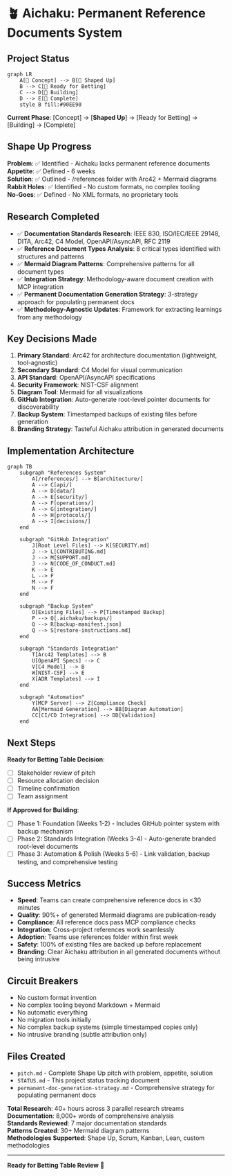 # 🪴 Aichaku: Permanent Reference Documents System

## Project Status

```mermaid
graph LR
    A[🌱 Concept] --> B[🌿 Shaped Up]
    B --> C[🌳 Ready for Betting]
    C --> D[🔨 Building]
    D --> E[🍃 Complete]
    style B fill:#90EE90
```

**Current Phase**: [Concept] → [**Shaped Up**] → [Ready for Betting] → [Building] → [Complete]

## Shape Up Progress

**Problem**: ✅ Identified - Aichaku lacks permanent reference documents  
**Appetite**: ✅ Defined - 6 weeks  
**Solution**: ✅ Outlined - /references folder with Arc42 + Mermaid diagrams  
**Rabbit Holes**: ✅ Identified - No custom formats, no complex tooling  
**No-Goes**: ✅ Defined - No XML formats, no proprietary tools  

## Research Completed

- ✅ **Documentation Standards Research**: IEEE 830, ISO/IEC/IEEE 29148, DITA, Arc42, C4 Model, OpenAPI/AsyncAPI, RFC 2119
- ✅ **Reference Document Types Analysis**: 8 critical types identified with structures and patterns
- ✅ **Mermaid Diagram Patterns**: Comprehensive patterns for all document types
- ✅ **Integration Strategy**: Methodology-aware document creation with MCP integration
- ✅ **Permanent Documentation Generation Strategy**: 3-strategy approach for populating permanent docs
- ✅ **Methodology-Agnostic Updates**: Framework for extracting learnings from any methodology

## Key Decisions Made

1. **Primary Standard**: Arc42 for architecture documentation (lightweight, tool-agnostic)
2. **Secondary Standard**: C4 Model for visual communication
3. **API Standard**: OpenAPI/AsyncAPI specifications
4. **Security Framework**: NIST-CSF alignment
5. **Diagram Tool**: Mermaid for all visualizations
6. **GitHub Integration**: Auto-generate root-level pointer documents for discoverability
7. **Backup System**: Timestamped backups of existing files before generation
8. **Branding Strategy**: Tasteful Aichaku attribution in generated documents

## Implementation Architecture

```mermaid
graph TB
    subgraph "References System"
        A[/references/] --> B[architecture/]
        A --> C[api/]
        A --> D[data/]
        A --> E[security/]
        A --> F[operations/]
        A --> G[integration/]
        A --> H[protocols/]
        A --> I[decisions/]
    end
    
    subgraph "GitHub Integration"
        J[Root Level Files] --> K[SECURITY.md]
        J --> L[CONTRIBUTING.md]
        J --> M[SUPPORT.md]
        J --> N[CODE_OF_CONDUCT.md]
        K --> E
        L --> F
        M --> F
        N --> F
    end
    
    subgraph "Backup System"
        O[Existing Files] --> P[Timestamped Backup]
        P --> Q[.aichaku/backups/]
        Q --> R[backup-manifest.json]
        Q --> S[restore-instructions.md]
    end
    
    subgraph "Standards Integration"
        T[Arc42 Templates] --> B
        U[OpenAPI Specs] --> C
        V[C4 Model] --> B
        W[NIST-CSF] --> E
        X[ADR Templates] --> I
    end
    
    subgraph "Automation"
        Y[MCP Server] --> Z[Compliance Check]
        AA[Mermaid Generation] --> BB[Diagram Automation]
        CC[CI/CD Integration] --> DD[Validation]
    end
```

## Next Steps

**Ready for Betting Table Decision**:
- [ ] Stakeholder review of pitch
- [ ] Resource allocation decision
- [ ] Timeline confirmation
- [ ] Team assignment

**If Approved for Building**:
- [ ] Phase 1: Foundation (Weeks 1-2) - Includes GitHub pointer system with backup mechanism
- [ ] Phase 2: Standards Integration (Weeks 3-4) - Auto-generate branded root-level documents
- [ ] Phase 3: Automation & Polish (Weeks 5-6) - Link validation, backup testing, and comprehensive testing

## Success Metrics

- **Speed**: Teams can create comprehensive reference docs in <30 minutes
- **Quality**: 90%+ of generated Mermaid diagrams are publication-ready
- **Compliance**: All reference docs pass MCP compliance checks
- **Integration**: Cross-project references work seamlessly
- **Adoption**: Teams use references folder within first week
- **Safety**: 100% of existing files are backed up before replacement
- **Branding**: Clear Aichaku attribution in all generated documents without being intrusive

## Circuit Breakers

- No custom format invention
- No complex tooling beyond Markdown + Mermaid
- No automatic everything
- No migration tools initially
- No complex backup systems (simple timestamped copies only)
- No intrusive branding (subtle attribution only)

## Files Created

- `pitch.md` - Complete Shape Up pitch with problem, appetite, solution
- `STATUS.md` - This project status tracking document
- `permanent-doc-generation-strategy.md` - Comprehensive strategy for populating permanent docs

**Total Research**: 40+ hours across 3 parallel research streams  
**Documentation**: 8,000+ words of comprehensive analysis  
**Standards Reviewed**: 7 major documentation standards  
**Patterns Created**: 30+ Mermaid diagram patterns  
**Methodologies Supported**: Shape Up, Scrum, Kanban, Lean, custom methodologies

---

**Ready for Betting Table Review** 🎯